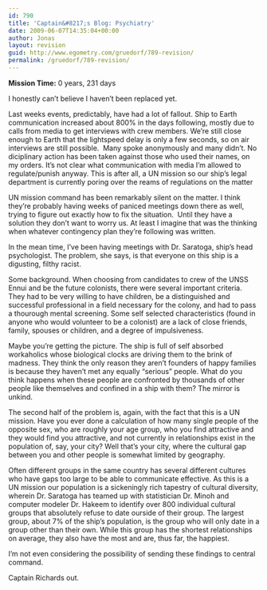 ```yaml
---
id: 790
title: 'Captain&#8217;s Blog: Psychiatry'
date: 2009-06-07T14:35:04+00:00
author: Jonas
layout: revision
guid: http://www.egometry.com/gruedorf/789-revision/
permalink: /gruedorf/789-revision/
---
```

**Mission Time:** 0 years, 231 days

I honestly can&#8217;t believe I haven&#8217;t been replaced yet.

Last weeks events, predictably, have had a lot of fallout. Ship to Earth communication increased about 800% in the days following, mostly due to calls from media to get interviews with crew members. We&#8217;re still close enough to Earth that the lightspeed delay is only a few seconds, so on air interviews are still possible.  Many spoke anonymously and many didn&#8217;t. No diciplinary action has been taken against those who used their names, on my orders. It&#8217;s not clear what communication with media I&#8217;m allowed to regulate/punish anyway. This is after all, a UN mission so our ship&#8217;s legal department is currently poring over the reams of regulations on the matter

UN mission command has been remarkably silent on the matter. I think they&#8217;re probably having weeks of paniced meetings down there as well, trying to figure out exactly how to fix the situation.  Until they have a solution they don&#8217;t want to worry us. At least I imagine that was the thinking when whatever contingency plan they&#8217;re following was written.

In the mean time, I&#8217;ve been having meetings with Dr. Saratoga, ship&#8217;s head psychologist. The problem, she says, is that everyone on this ship is a digusting, filthy racist.

Some background. When choosing from candidates to crew of the UNSS <span id=":1bk" dir="ltr">Ennui</span> and be the future colonists, there were several important criteria. They had to be very willing to have children, be a distinguished and successful professional in a field necessary for the colony, and had to pass a thourough mental screening. Some self selected characteristics (found in anyone who would volunteer to be a colonist) are a lack of close friends, family, spouses or children, and a degree of impulsiveness.

Maybe you&#8217;re getting the picture. The ship is full of self absorbed workaholics whose biological clocks are driving them to the brink of madness. They think the only reason they aren&#8217;t founders of happy families is because they haven&#8217;t met any equally &#8220;serious&#8221; people. What do you think happens when these people are confronted by thousands of other people like themselves and confined in a ship with them? The mirror is unkind.

The second half of the problem is, again, with the fact that this is a UN mission. Have you ever done a calculation of how many single people of the opposite sex, who are roughly your age group, who you find attractive and they would find you attractive, and not currently in relationships exist in the population of, say, your city? Well that&#8217;s your city, where the cultural gap between you and other people is somewhat limited by geography.

Often different groups in the same country has several different cultures who have gaps too large to be able to communicate effective. As this is a UN mission our population is a sickeningly rich tapestry of cultural diversity, wherein Dr. Saratoga has teamed up with statistician Dr. Minoh and computer modeler Dr. Hakeem to identify over 800 individual cultural groups that absolutely refuse to date ourside of their group. The largest group, about 7% of the ship&#8217;s population, is the group who will only date in a group other than their own. While this group has the shortest relationships on average, they also have the most and are, thus far, the happiest.

I&#8217;m not even considering the possibility of sending these findings to central command.

Captain Richards out.